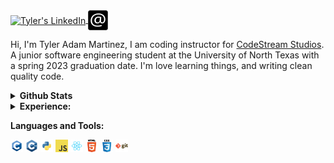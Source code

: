 


<!-- banner -->
<a href="https://www.linkedin.com/in/tyleradammartinez/">
  <img align="center" alt="Tyler's LinkedIn" width="31px" src="https://raw.githubusercontent.com/peterthehan/peterthehan/master/assets/linkedin.svg" />
</a>
<a href="mailto:tyleradammartinez@outlook.com">
  <img align="center" alt="Tyler's Email" width="32px" src="https://raw.githubusercontent.com/TylerAdamMartinez/TylerAdamMartinez/main/email-icon.svg"/>
</a>

<br>

Hi, I'm Tyler Adam Martinez, I am coding instructor for <a href="https://www.codestreamstudios.com/">CodeStream Studios</a>. A junior software engineering student at the University of North Texas with a spring 2023 graduation date. I'm love learning things, and writing clean  quality code.

<details>
  <summary><b>Github Stats</b></summary>
    <img src="https://github-readme-stats.vercel.app/api?username=tyleradammartinez&show_icons=true&hide_border=true&&count_private=true&include_all_commits=true&theme=github_dark" alt="Tyler Adam Martinez's Github General Stats" /> 
</details>
<details>
  <summary><b>Experience:</b></summary>
    <img src="https://github.com/TylerAdamMartinez/TylerAdamMartinez/blob/main/Tyler_linkedIn_banner_before_01-07-2022.jpeg" alt="UNT Robotics Competition Meeting" />
  <pre>
  - 👨🏻‍🏫 Coding Instructor (3 months)
  - 👨🏻‍💼 HackUNT Officer (3 months)
  - 👨🏻‍💻 NTDaily Webmaster (2 years)
  - 🙋🏻‍♂️ Robotics Tutor (1 year 10 months)
  - 💰 UNT Robotics Treasurer (2 years)
  - 🤖 UNT Robotics Competition Robotics Eletrical and Software Teams (4 years)</pre>

</details>
  
**Languages and Tools:**  

<code><img height="20" src="https://raw.githubusercontent.com/github/explore/80688e429a7d4ef2fca1e82350fe8e3517d3494d/topics/c/c.png"></code>
<code><img height="20" src="https://raw.githubusercontent.com/github/explore/80688e429a7d4ef2fca1e82350fe8e3517d3494d/topics/cpp/cpp.png"></code>
<code><img height="20" src="https://raw.githubusercontent.com/github/explore/80688e429a7d4ef2fca1e82350fe8e3517d3494d/topics/python/python.png"></code>
<code><img height="20" src="https://raw.githubusercontent.com/github/explore/80688e429a7d4ef2fca1e82350fe8e3517d3494d/topics/javascript/javascript.png"></code>
<code><img height="20" src="https://raw.githubusercontent.com/github/explore/80688e429a7d4ef2fca1e82350fe8e3517d3494d/topics/react/react.png"></code>
<code><img height="20" src="https://raw.githubusercontent.com/github/explore/80688e429a7d4ef2fca1e82350fe8e3517d3494d/topics/html/html.png"></code>
<code><img height="20" src="https://raw.githubusercontent.com/github/explore/80688e429a7d4ef2fca1e82350fe8e3517d3494d/topics/css/css.png"></code>
<code><img height="20" src="https://raw.githubusercontent.com/github/explore/80688e429a7d4ef2fca1e82350fe8e3517d3494d/topics/git/git.png"></code>

